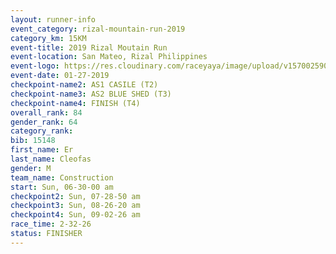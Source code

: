 ```yaml
---
layout: runner-info 
event_category: rizal-mountain-run-2019 
category_km: 15KM 
event-title: 2019 Rizal Moutain Run 
event-location: San Mateo, Rizal Philippines 
event-logo: https://res.cloudinary.com/raceyaya/image/upload/v1570025909/logo/rizal-mountain_gkfete.jpg 
event-date: 01-27-2019 
checkpoint-name2: AS1 CASILE (T2) 
checkpoint-name3: AS2 BLUE SHED (T3) 
checkpoint-name4: FINISH (T4) 
overall_rank: 84
gender_rank: 64
category_rank: 
bib: 15148
first_name: Er
last_name: Cleofas
gender: M
team_name: Construction
start: Sun, 06-30-00 am
checkpoint2: Sun, 07-28-50 am
checkpoint3: Sun, 08-26-20 am
checkpoint4: Sun, 09-02-26 am
race_time: 2-32-26
status: FINISHER
---
```

